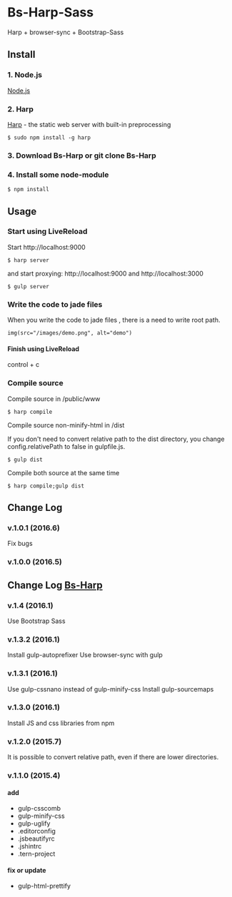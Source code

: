 # Bs-Harp-Sass

Harp + browser-sync + Bootstrap-Sass

## Install

### 1. Node.js

[Node.js](http://nodejs.org/)

### 2. Harp

[Harp](http://harpjs.com/) - the static web server with built-in preprocessing
```
$ sudo npm install -g harp
```

### 3. Download Bs-Harp or git clone Bs-Harp

### 4. Install some node-module
```
$ npm install
```

## Usage

### Start using LiveReload

Start http://localhost:9000

```
$ harp server
```

and start proxying: http://localhost:9000 and http://localhost:3000

```
$ gulp server
```

### Write the code to jade files

When you write the code to jade files , there is a need to write root path.

```index.jade
img(src="/images/demo.png", alt="demo")
```

#### Finish using LiveReload

control + c

### Compile source

Compile source in /public/www

```
$ harp compile
```

Compile source non-minify-html in /dist

If you don't need to convert relative path to the dist directory, you change config.relativePath to false in gulpfile.js.

```
$ gulp dist
```

Compile both source at the same time
```
$ harp compile;gulp dist
```

## Change Log
### v.1.0.1 (2016.6)
Fix bugs

### v.1.0.0 (2016.5)


## Change Log [Bs-Harp](https://github.com/kozaru/bs-harp)

### v.1.4 (2016.1)
Use Bootstrap Sass

### v.1.3.2 (2016.1)
Install gulp-autoprefixer
Use browser-sync with gulp

### v.1.3.1 (2016.1)

Use gulp-cssnano instead of gulp-minify-css
Install gulp-sourcemaps

### v.1.3.0 (2016.1)

Install JS and css libraries from npm

### v.1.2.0 (2015.7)

It is possible to convert relative path, even if there are lower directories.

### v.1.1.0 (2015.4)

#### add
- gulp-csscomb
- gulp-minify-css
- gulp-uglify
- .editorconfig
- .jsbeautifyrc
- .jshintrc
- .tern-project

#### fix or update
- gulp-html-prettify
